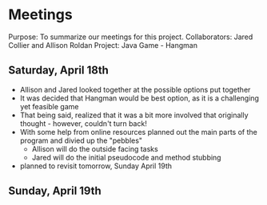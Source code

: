 # Meetings
Purpose: To summarize our meetings for this project.
Collaborators: Jared Collier and Allison Roldan
Project: Java Game - Hangman

## Saturday, April 18th
- Allison and Jared looked together at the possible options put together
- It was decided that Hangman would be best option, as it is a challenging yet feasible game
- That being said, realized that it was a bit more involved that originally thought - however, couldn't turn back!
- With some help from online resources planned out the main parts of the program and divied up the "pebbles"
    - Allison will do the outside facing tasks
    - Jared will do the initial pseudocode and method stubbing
- planned to revisit tomorrow, Sunday April 19th

## Sunday, April 19th